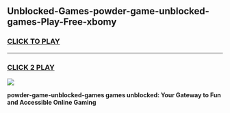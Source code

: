 
## Unblocked-Games-powder-game-unblocked-games-Play-Free-xbomy
<h3>
<a href="https://premium76.site?title=powder-game-unblocked-games&ref=18A1">CLICK TO PLAY</a></h3>
<hr>

<h3>
<a href="https://premium76.site?title=powder-game-unblocked-games&ref=18A1">CLICK 2 PLAY</a>
  
</h3>

<a href="https://premium76.site?title=powder-game-unblocked-games&ref=18A1"><img src="https://clearcache.store/games.png"></a>


**powder-game-unblocked-games games unblocked: Your Gateway to Fun and Accessible Online Gaming**

